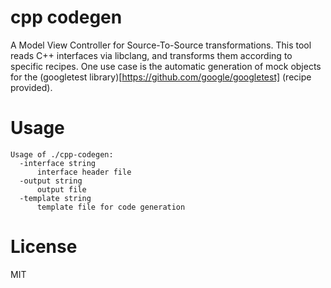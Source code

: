 # cpp codegen
A Model View Controller for Source-To-Source
transformations. This tool reads C++ interfaces via libclang, and
transforms them according to specific recipes. One use case is the
automatic generation of mock objects for the (googletest
library)[https://github.com/google/googletest] (recipe provided).

# Usage

    Usage of ./cpp-codegen:
      -interface string
          interface header file
      -output string
          output file
      -template string
          template file for code generation

# License
MIT

